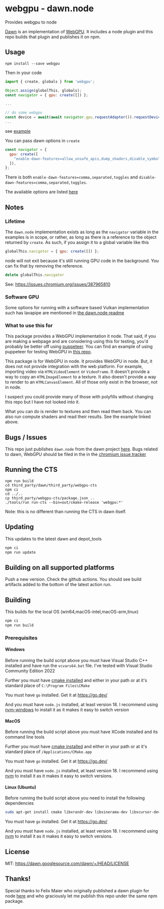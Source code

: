 # webgpu - dawn.node

Provides webgpu to node

[Dawn](https://dawn.googlesource.com/dawn) is an implementation of 
[WebGPU](https://gpuweb.github.io/gpuweb/). It includes a node plugin
and this repo builds that plugin and publishes it on npm.

## Usage

```
npm install --save webgpu
```

Then in your code

```js
import { create, globals } from 'webgpu';

Object.assign(globalThis, globals);
const navigator = { gpu: create([]) };

...

// do some webgpu
const device = await(await navigator.gpu.requestAdapter()).requestDevice();
...
```

see [example](https://github.com/greggman/node-webgpu/tree/main/example)

You can pass dawn options in `create`

```js
const navigator = {
  gpu: create([
    "enable-dawn-features=allow_unsafe_apis,dump_shaders,disable_symbol_renaming",
  ]),
};
```

There is both `enable-dawn-features=comma,separated,toggles` and `disable-dawn-features=comma,separated,toggles`.

The available options are listed [here](https://dawn.googlesource.com/dawn/+/refs/heads/main/src/dawn/native/Toggles.cpp)

## Notes

### Lifetime

The `dawn.node` implementation exists as long as the `navigator` variable
in the examples is in scope, or rather, as long as there is a reference to
the object returned by `create`. As such, if you assign it to a global
variable like this

```js
globalThis.navigator = { gpu: create([]) };
```

node will not exit because it's still running GPU code in the background.
You can fix that by removing the reference.

```js
delete globalThis.navigator
```

See: https://issues.chromium.org/issues/387965810

### Software GPU

Some options for running with a software based Vulkan implementation such has lavapipe are mentioned
in [the dawn.node readme](https://dawn.googlesource.com/dawn/+/refs/heads/main/src/dawn/node/)

### What to use this for

This package provides a WebGPU implementation it node. That said, if you are making a webpage
and are considering using this for testing, you'd probably be better off using [puppeteer](https://pptr.dev/). You can
find an example of using puppeteer for testing WebGPU in [this repo](https://github.com/greggman/webgpu-debug-helper).

This package is for WebGPU in node. It provides WebGPU in node. But, it does not not provide integration
with the web platform. For example, importing video via `HTMLVideoElement` or `VideoFrame`. It doesn't
provide a way to copy an `HTMLImageElement` to a texture. It also doesn't provide a way to render to an
`HTMLCanvasElement`. All of those only exist in the browser, not in node.

I suspect you could provide many of those with polyfills without changing this repo but I have not
looked into it.

What you can do is render to textures and then read them back. You can also run compute shaders
and read their results. See the example linked above.

## Bugs / Issues

This repo just publishes `dawn.node` from the dawn project [here](https://dawn.googlesource.com/dawn/+/refs/heads/main/src/dawn/node/).
Bugs related to dawn, WebGPU should be filed in the in the
[chromium issue tracker](https://crbug.com/dawn)

## Running the CTS

```
npm run build
cd third_party/dawn/third_party/webgpu-cts
npm ci
cd ../..
cp third_party/webgpu-cts/package.json ..
./tools/run run-cts --bin=out/cmake-release 'webgpu:*'
```

Note: this is no different than running the CTS in dawn itself.

## Updating

This updates to the latest dawn and depot_tools

```sh
npm ci
npm run update
```

## Building on all supported platforms

Push a new version. Check the github actions. You should see build artifacts
added to the bottom of the latest action run. 

## Building

This builds for the local OS (win64,macOS-intel,macOS-arm,linux)

```sh
npm ci
npm run build
```

### Prerequisites

#### Windows

Before running the build script above you must have
Visual Studio C++ installed and have run the `vcvars64.bat` file.
I've tested with Visual Studio Community Edition 2022

Further you must have [cmake installed](https://cmake.org/download/)
and either in your path or at it's standard place of `C:\Program Files\CMake`

You must have `go` installed. Get it at https://go.dev/

And you must have `node.js` installed, at least version 18. 
I recommend using [nvm-windows](https://github.com/coreybutler/nvm-windows) to install it
as it makes it easy to switch version

#### MacOS

Before running the build script above you must have
XCode installed and its command line tools

Further you must have [cmake installed](https://cmake.org/download/)
and either in your path or at it's standard place of `/Applications/CMake.app`

You must have `go` installed. Get it at https://go.dev/

And you must have `node.js` installed, at least version 18. 
I recommend using [nvm](https://github.com/nvm-sh/nvm) to install it
as it makes it easy to switch versions.

#### Linux (Ubuntu)

Before running the build script above you need to install
the following dependencies

```sh
sudo apt-get install cmake libxrandr-dev libxinerama-dev libxcursor-dev mesa-common-dev libx11-xcb-dev pkg-config nodejs npm
```

You must have `go` installed. Get it at https://go.dev/

And you must have `node.js` installed, at least version 18. 
I recommend using [nvm](https://github.com/nvm-sh/nvm) to install it
as it makes it easy to switch versions.

## License

MIT: https://dawn.googlesource.com/dawn/+/HEAD/LICENSE

## Thanks!

Special thanks to Felix Maier who originally published a dawn plugin for node
[here](https://github.com/maierfelix/webgpu/) and who graciously let me
publish this repo under the same npm package.